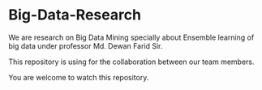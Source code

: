 # Big-Data-Research

We are research on Big Data Mining specially about Ensemble learning of big data under professor Md. Dewan Farid Sir. 

This repository is using for the collaboration between our team members.

You are welcome to watch this repository. 
